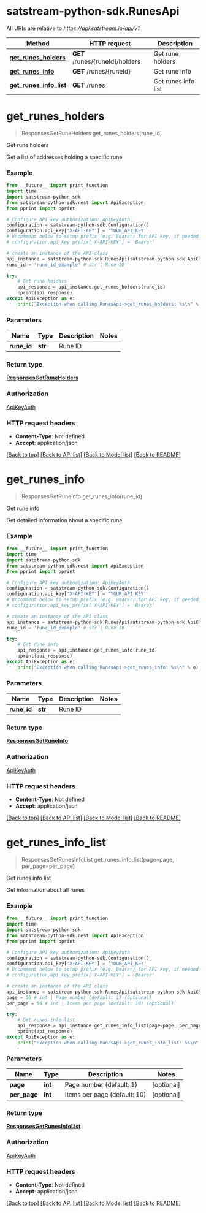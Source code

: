 # satstream-python-sdk.RunesApi

All URIs are relative to *https://api.satstream.io/api/v1*

Method | HTTP request | Description
------------- | ------------- | -------------
[**get_runes_holders**](RunesApi.md#get_runes_holders) | **GET** /runes/{runeId}/holders | Get rune holders
[**get_runes_info**](RunesApi.md#get_runes_info) | **GET** /runes/{runeId} | Get rune info
[**get_runes_info_list**](RunesApi.md#get_runes_info_list) | **GET** /runes | Get runes info list

# **get_runes_holders**
> ResponsesGetRuneHolders get_runes_holders(rune_id)

Get rune holders

Get a list of addresses holding a specific rune

### Example
```python
from __future__ import print_function
import time
import satstream-python-sdk
from satstream-python-sdk.rest import ApiException
from pprint import pprint

# Configure API key authorization: ApiKeyAuth
configuration = satstream-python-sdk.Configuration()
configuration.api_key['X-API-KEY'] = 'YOUR_API_KEY'
# Uncomment below to setup prefix (e.g. Bearer) for API key, if needed
# configuration.api_key_prefix['X-API-KEY'] = 'Bearer'

# create an instance of the API class
api_instance = satstream-python-sdk.RunesApi(satstream-python-sdk.ApiClient(configuration))
rune_id = 'rune_id_example' # str | Rune ID

try:
    # Get rune holders
    api_response = api_instance.get_runes_holders(rune_id)
    pprint(api_response)
except ApiException as e:
    print("Exception when calling RunesApi->get_runes_holders: %s\n" % e)
```

### Parameters

Name | Type | Description  | Notes
------------- | ------------- | ------------- | -------------
 **rune_id** | **str**| Rune ID | 

### Return type

[**ResponsesGetRuneHolders**](ResponsesGetRuneHolders.md)

### Authorization

[ApiKeyAuth](../README.md#ApiKeyAuth)

### HTTP request headers

 - **Content-Type**: Not defined
 - **Accept**: application/json

[[Back to top]](#) [[Back to API list]](../README.md#documentation-for-api-endpoints) [[Back to Model list]](../README.md#documentation-for-models) [[Back to README]](../README.md)

# **get_runes_info**
> ResponsesGetRuneInfo get_runes_info(rune_id)

Get rune info

Get detailed information about a specific rune

### Example
```python
from __future__ import print_function
import time
import satstream-python-sdk
from satstream-python-sdk.rest import ApiException
from pprint import pprint

# Configure API key authorization: ApiKeyAuth
configuration = satstream-python-sdk.Configuration()
configuration.api_key['X-API-KEY'] = 'YOUR_API_KEY'
# Uncomment below to setup prefix (e.g. Bearer) for API key, if needed
# configuration.api_key_prefix['X-API-KEY'] = 'Bearer'

# create an instance of the API class
api_instance = satstream-python-sdk.RunesApi(satstream-python-sdk.ApiClient(configuration))
rune_id = 'rune_id_example' # str | Rune ID

try:
    # Get rune info
    api_response = api_instance.get_runes_info(rune_id)
    pprint(api_response)
except ApiException as e:
    print("Exception when calling RunesApi->get_runes_info: %s\n" % e)
```

### Parameters

Name | Type | Description  | Notes
------------- | ------------- | ------------- | -------------
 **rune_id** | **str**| Rune ID | 

### Return type

[**ResponsesGetRuneInfo**](ResponsesGetRuneInfo.md)

### Authorization

[ApiKeyAuth](../README.md#ApiKeyAuth)

### HTTP request headers

 - **Content-Type**: Not defined
 - **Accept**: application/json

[[Back to top]](#) [[Back to API list]](../README.md#documentation-for-api-endpoints) [[Back to Model list]](../README.md#documentation-for-models) [[Back to README]](../README.md)

# **get_runes_info_list**
> ResponsesGetRunesInfoList get_runes_info_list(page=page, per_page=per_page)

Get runes info list

Get information about all runes

### Example
```python
from __future__ import print_function
import time
import satstream-python-sdk
from satstream-python-sdk.rest import ApiException
from pprint import pprint

# Configure API key authorization: ApiKeyAuth
configuration = satstream-python-sdk.Configuration()
configuration.api_key['X-API-KEY'] = 'YOUR_API_KEY'
# Uncomment below to setup prefix (e.g. Bearer) for API key, if needed
# configuration.api_key_prefix['X-API-KEY'] = 'Bearer'

# create an instance of the API class
api_instance = satstream-python-sdk.RunesApi(satstream-python-sdk.ApiClient(configuration))
page = 56 # int | Page number (default: 1) (optional)
per_page = 56 # int | Items per page (default: 10) (optional)

try:
    # Get runes info list
    api_response = api_instance.get_runes_info_list(page=page, per_page=per_page)
    pprint(api_response)
except ApiException as e:
    print("Exception when calling RunesApi->get_runes_info_list: %s\n" % e)
```

### Parameters

Name | Type | Description  | Notes
------------- | ------------- | ------------- | -------------
 **page** | **int**| Page number (default: 1) | [optional] 
 **per_page** | **int**| Items per page (default: 10) | [optional] 

### Return type

[**ResponsesGetRunesInfoList**](ResponsesGetRunesInfoList.md)

### Authorization

[ApiKeyAuth](../README.md#ApiKeyAuth)

### HTTP request headers

 - **Content-Type**: Not defined
 - **Accept**: application/json

[[Back to top]](#) [[Back to API list]](../README.md#documentation-for-api-endpoints) [[Back to Model list]](../README.md#documentation-for-models) [[Back to README]](../README.md)

